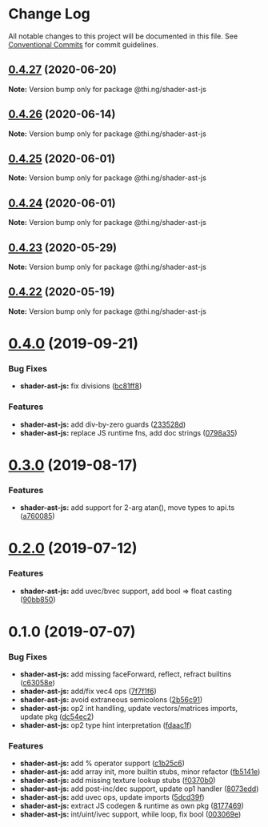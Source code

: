 # Change Log

All notable changes to this project will be documented in this file.
See [Conventional Commits](https://conventionalcommits.org) for commit guidelines.

## [0.4.27](https://github.com/thi-ng/umbrella/compare/@thi.ng/shader-ast-js@0.4.26...@thi.ng/shader-ast-js@0.4.27) (2020-06-20)

**Note:** Version bump only for package @thi.ng/shader-ast-js





## [0.4.26](https://github.com/thi-ng/umbrella/compare/@thi.ng/shader-ast-js@0.4.25...@thi.ng/shader-ast-js@0.4.26) (2020-06-14)

**Note:** Version bump only for package @thi.ng/shader-ast-js





## [0.4.25](https://github.com/thi-ng/umbrella/compare/@thi.ng/shader-ast-js@0.4.24...@thi.ng/shader-ast-js@0.4.25) (2020-06-01)

**Note:** Version bump only for package @thi.ng/shader-ast-js





## [0.4.24](https://github.com/thi-ng/umbrella/compare/@thi.ng/shader-ast-js@0.4.23...@thi.ng/shader-ast-js@0.4.24) (2020-06-01)

**Note:** Version bump only for package @thi.ng/shader-ast-js





## [0.4.23](https://github.com/thi-ng/umbrella/compare/@thi.ng/shader-ast-js@0.4.22...@thi.ng/shader-ast-js@0.4.23) (2020-05-29)

**Note:** Version bump only for package @thi.ng/shader-ast-js





## [0.4.22](https://github.com/thi-ng/umbrella/compare/@thi.ng/shader-ast-js@0.4.21...@thi.ng/shader-ast-js@0.4.22) (2020-05-19)

**Note:** Version bump only for package @thi.ng/shader-ast-js





# [0.4.0](https://github.com/thi-ng/umbrella/compare/@thi.ng/shader-ast-js@0.3.1...@thi.ng/shader-ast-js@0.4.0) (2019-09-21)

### Bug Fixes

* **shader-ast-js:** fix divisions ([bc81ff8](https://github.com/thi-ng/umbrella/commit/bc81ff8))

### Features

* **shader-ast-js:** add div-by-zero guards ([233528d](https://github.com/thi-ng/umbrella/commit/233528d))
* **shader-ast-js:** replace JS runtime fns, add doc strings ([0798a35](https://github.com/thi-ng/umbrella/commit/0798a35))

# [0.3.0](https://github.com/thi-ng/umbrella/compare/@thi.ng/shader-ast-js@0.2.3...@thi.ng/shader-ast-js@0.3.0) (2019-08-17)

### Features

* **shader-ast-js:** add support for 2-arg atan(), move types to api.ts ([a760085](https://github.com/thi-ng/umbrella/commit/a760085))

# [0.2.0](https://github.com/thi-ng/umbrella/compare/@thi.ng/shader-ast-js@0.1.1...@thi.ng/shader-ast-js@0.2.0) (2019-07-12)

### Features

* **shader-ast-js:** add uvec/bvec support, add bool => float casting ([90bb850](https://github.com/thi-ng/umbrella/commit/90bb850))

# 0.1.0 (2019-07-07)

### Bug Fixes

* **shader-ast-js:** add missing faceForward, reflect, refract builtins ([c63058e](https://github.com/thi-ng/umbrella/commit/c63058e))
* **shader-ast-js:** add/fix vec4 ops ([7f7f1f6](https://github.com/thi-ng/umbrella/commit/7f7f1f6))
* **shader-ast-js:** avoid extraneous semicolons ([2b56c91](https://github.com/thi-ng/umbrella/commit/2b56c91))
* **shader-ast-js:** op2 int handling, update vectors/matrices imports, update pkg ([dc54ec2](https://github.com/thi-ng/umbrella/commit/dc54ec2))
* **shader-ast-js:** op2 type hint interpretation ([fdaac1f](https://github.com/thi-ng/umbrella/commit/fdaac1f))

### Features

* **shader-ast-js:** add % operator support ([c1b25c6](https://github.com/thi-ng/umbrella/commit/c1b25c6))
* **shader-ast-js:** add array init, more builtin stubs, minor refactor ([fb5141e](https://github.com/thi-ng/umbrella/commit/fb5141e))
* **shader-ast-js:** add missing texture lookup stubs ([f0370b0](https://github.com/thi-ng/umbrella/commit/f0370b0))
* **shader-ast-js:** add post-inc/dec support, update op1 handler ([8073edd](https://github.com/thi-ng/umbrella/commit/8073edd))
* **shader-ast-js:** add uvec ops, update imports ([5dcd39f](https://github.com/thi-ng/umbrella/commit/5dcd39f))
* **shader-ast-js:** extract JS codegen & runtime as own pkg ([8177469](https://github.com/thi-ng/umbrella/commit/8177469))
* **shader-ast-js:** int/uint/ivec support, while loop, fix bool ([003069e](https://github.com/thi-ng/umbrella/commit/003069e))
